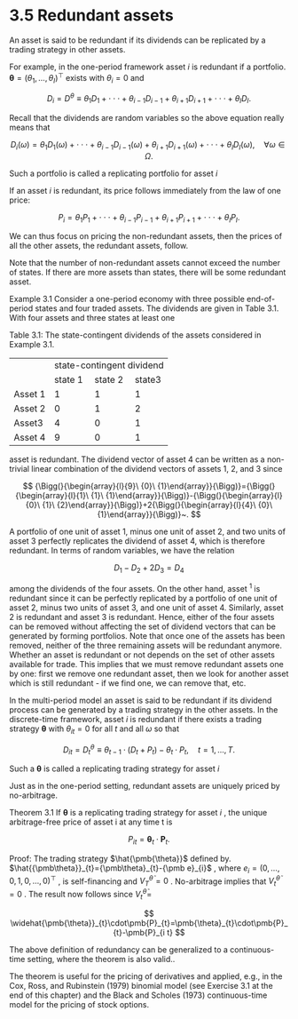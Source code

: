 # 3.5 Redundant assets  

An asset is said to be redundant if its dividends can be replicated by a trading strategy in other assets.  

For example, in the one-period framework asset $i$ is redundant if a portfolio. $\pmb\theta=(\theta_{1},\dots,\theta_{I})^{\top}$ exists with $\theta_{i}=0$ and  

$$
D_{i}=D^{\theta}\equiv\theta_{1}D_{1}+\cdot\cdot\cdot+\theta_{i-1}D_{i-1}+\theta_{i+1}D_{i+1}+\cdot\cdot\cdot+\theta_{I}D_{I}.
$$  

Recall that the dividends are random variables so the above equation really means that  

$$
D_{i}(\omega)=\theta_{1}D_{1}(\omega)+\cdot\cdot\cdot+\theta_{i-1}D_{i-1}(\omega)+\theta_{i+1}D_{i+1}(\omega)+\cdot\cdot\cdot+\theta_{I}D_{I}(\omega),\quad\forall\omega\in\Omega.
$$  

Such a portfolio is called a replicating portfolio for asset $i$  

If an asset $i$ is redundant, its price follows immediately from the law of one price:  

$$
P_{i}=\theta_{1}P_{1}+\cdot\cdot\cdot+\theta_{i-1}P_{i-1}+\theta_{i+1}P_{i+1}+\cdot\cdot\cdot+\theta_{I}P_{I}.
$$  

We can thus focus on pricing the non-redundant assets, then the prices of all the other assets, the redundant assets, follow.  

Note that the number of non-redundant assets cannot exceed the number of states. If there are more assets than states, there will be some redundant asset.  

Example 3.1 Consider a one-period economy with three possible end-of-period states and four traded assets. The dividends are given in Table 3.1. With four assets and three states at least one  

Table 3.1: The state-contingent dividends of the assets considered in Example 3.1.   


<html><body><table><tr><td></td><td colspan="3">state-contingent dividend</td></tr><tr><td></td><td>state 1</td><td>state 2</td><td>state3</td></tr><tr><td>Asset 1</td><td>1</td><td>1</td><td>1</td></tr><tr><td>Asset 2</td><td>0</td><td>1</td><td>2</td></tr><tr><td>Asset3</td><td>4</td><td>0</td><td>1</td></tr><tr><td>Asset 4</td><td>9</td><td>0</td><td>1</td></tr></table></body></html>  

asset is redundant. The dividend vector of asset 4 can be written as a non-trivial linear combination of the dividend vectors of assets 1, 2, and 3 since  

$$
{\Bigg(}{\begin{array}{l}{9}\ {0}\ {1}\end{array}}{\Bigg)}={\Bigg(}{\begin{array}{l}{1}\ {1}\ {1}\end{array}}{\Bigg)}-{\Bigg(}{\begin{array}{l}{0}\ {1}\ {2}\end{array}}{\Bigg)}+2{\Bigg(}{\begin{array}{l}{4}\ {0}\ {1}\end{array}}{\Bigg)}~.
$$  

A portfolio of one unit of asset 1, minus one unit of asset 2, and two units of asset 3 perfectly replicates the dividend of asset 4, which is therefore redundant. In terms of random variables, we have the relation  

$$
D_{1}-D_{2}+2D_{3}=D_{4}
$$  

among the dividends of the four assets. On the other hand, asset $^{1}$ is redundant since it can be perfectly replicated by a portfolio of one unit of asset 2, minus two units of asset 3, and one unit of asset 4. Similarly, asset 2 is redundant and asset 3 is redundant. Hence, either of the four assets can be removed without affecting the set of dividend vectors that can be generated by forming portfolios. Note that once one of the assets has been removed, neither of the three remaining assets will be redundant anymore. Whether an asset is redundant or not depends on the set of other assets available for trade. This implies that we must remove redundant assets one by one: first we remove one redundant asset, then we look for another asset which is still redundant - if we find one, we can remove that, etc.  

In the multi-period model an asset is said to be redundant if its dividend process can be generated by a trading strategy in the other assets. In the discrete-time framework, asset $i$ is redundant if there exists a trading strategy $\pmb{\theta}$ with $\theta_{i t}=0$ for all $t$ and all $\omega$ so that  

$$
D_{i t}=D_{t}^{\theta}\equiv\theta_{t-1}\cdot(D_{t}+P_{t})-\theta_{t}\cdot P_{t},\quad t=1,\ldots,T.
$$  

Such a $\pmb{\theta}$ is called a replicating trading strategy for asset $i$  

Just as in the one-period setting, redundant assets are uniquely priced by no-arbitrage.  

Theorem 3.1 If $\pmb{\theta}$ is a replicating trading strategy for asset $i$ , the unique arbitrage-free price of asset i at any time t is  

$$
P_{i t}=\pmb{\theta}_{t}\cdot\pmb{P}_{t}.
$$  

Proof: The trading strategy $\hat{\pmb{\theta}}$ defined by. $\hat{{\pmb\theta}}_{t}={\pmb\theta}_{t}-{\pmb e}_{i}$ , where $e_{i}=(0,\ldots,0,1,0,\ldots,0)^{\top}$ , is self-financing and $V_{T}^{\tilde{\theta}}=0$ . No-arbitrage implies that $V_{t}^{\tilde{\theta}}=0$ . The result now follows since $V_{t}^{\tilde{\theta}}=$  

$$
\widehat{\pmb{\theta}}_{t}\cdot\pmb{P}_{t}=\pmb{\theta}_{t}\cdot\pmb{P}_{t}-\pmb{P}_{i t}
$$  

The above definition of redundancy can be generalized to a continuous-time setting, where the theorem is also valid..  

The theorem is useful for the pricing of derivatives and applied, e.g., in the Cox, Ross, and Rubinstein (1979) binomial model (see Exercise 3.1 at the end of this chapter) and the Black and Scholes (1973) continuous-time model for the pricing of stock options.  
